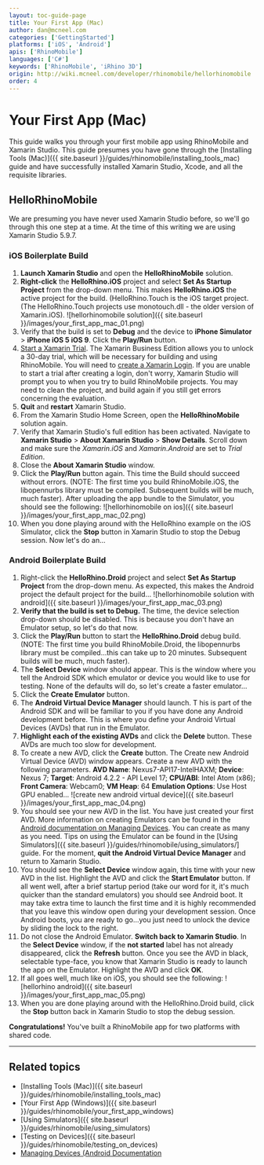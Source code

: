 ```yaml
---
layout: toc-guide-page
title: Your First App (Mac)
author: dan@mcneel.com
categories: ['GettingStarted']
platforms: ['iOS', 'Android']
apis: ['RhinoMobile']
languages: ['C#']
keywords: ['RhinoMobile', 'iRhino 3D']
origin: http://wiki.mcneel.com/developer/rhinomobile/hellorhinomobile
order: 4
---
```


# Your First App (Mac)

This guide walks you through your first mobile app using RhinoMobile and Xamarin Studio.  This guide presumes you have gone through the [Installing Tools (Mac)]({{ site.baseurl }}/guides/rhinomobile/installing_tools_mac) guide and have successfully installed Xamarin Studio, Xcode, and all the requisite libraries.

## HelloRhinoMobile

We are presuming you have never used Xamarin Studio before, so we'll go through this one step at a time.  At the time of this writing we are using Xamarin Studio 5.9.7.

### iOS Boilerplate Build

1. **Launch Xamarin Studio** and open the **HelloRhinoMobile** solution.
1. **Right-click** the **HelloRhino.iOS** project and select **Set As Startup Project** from the drop-down menu. This makes **HelloRhino.iOS** the active project for the build. (HelloRhino.Touch is the iOS target project.  (The HelloRhino.Touch projects use monotouch.dll - the older version of Xamarin.iOS).
![hellorhinomobile solution]({{ site.baseurl }}/images/your_first_app_mac_01.png)
1. Verify that the build is set to **Debug** and the device to **iPhone Simulator** > **iPhone iOS 5 iOS 9**. Click the **Play/Run** button.
1. [Start a Xamarin Trial](http://docs.xamarin.com/guides/cross-platform/getting_started/beginning_a_xamarin_trial). The Xamarin Business Edition allows you to unlock a 30-day trial, which will be necessary for building and using RhinoMobile. You will need to [create a Xamarin Login](https://auth.xamarin.com/account/register). If you are unable to start a trial after creating a login, don't worry, Xamarin Studio will prompt you to when you try to build RhinoMobile projects. You may need to clean the project, and build again if you still get errors concerning the evaluation.
1. **Quit** and **restart** Xamarin Studio.
1. From the Xamarin Studio Home Screen, open the **HelloRhinoMobile** solution again.
1. Verify that Xamarin Studio's full edition has been activated. Navigate to **Xamarin Studio** > **About Xamarin Studio** > **Show Details**. Scroll down and make sure the *Xamarin.iOS* and *Xamarin.Android* are set to *Trial Edition*.
1. Close the **About Xamarin Studio** window.
1. Click the **Play/Run** button again. This time the Build should succeed without errors. (NOTE: The first time you build RhinoMobile.iOS, the libopennurbs library must be compiled. Subsequent builds will be much, much faster). After uploading the app bundle to the Simulator, you should see the following:
![hellorhinomobile on ios]({{ site.baseurl }}/images/your_first_app_mac_02.png)
1. When you done playing around with the HelloRhino example on the iOS Simulator, click the **Stop** button in Xamarin Studio to stop the Debug session.  Now let's do an...

### Android Boilerplate Build

1. Right-click the **HelloRhino.Droid** project and select **Set As Startup Project** from the drop-down menu. As expected, this makes the Android project the default project for the build...
![hellorhinomobile solution with android]({{ site.baseurl }}/images/your_first_app_mac_03.png)
1. **Verify that the build is set to Debug.**  The time, the device selection drop-down should be disabled. This is because you don't have an Emulator setup, so let's do that now.
1. Click the **Play/Run** button to start the **HelloRhino.Droid** debug build. (NOTE: The first time you build RhinoMobile.Droid, the libopennurbs library must be compiled…this can take up to 20 minutes. Subsequent builds will be much, much faster).
1. The **Select Device** window should appear. This is the window where you tell the Android SDK which emulator or device you would like to use for testing. None of the defaults will do, so let's create a faster emulator…
1. Click the **Create Emulator** button.
1. The **Android Virtual Device Manager** should launch. T his is part of the Android SDK and will be familiar to you if you have done any Android development before. This is where you define your Android Virtual Devices (AVDs) that run in the Emulator.
1. **Highlight each of the existing AVDs** and click the **Delete** button. These AVDs are much too slow for development.
1. To create a new AVD, click the **Create** button. The Create new Android Virtual Device (AVD) window appears. Create a new AVD with the following parameters. **AVD Name**: Nexus7-API17-IntelHAXM; **Device**: Nexus 7; **Target**: Android 4.2.2 - API Level 17; **CPU/ABI**: Intel Atom (x86); **Front Camera**: Webcam0; **VM Heap**: 64 **Emulation Options**: Use Host GPU enabled...
![create new android virtual device]({{ site.baseurl }}/images/your_first_app_mac_04.png)
1. You should see your new AVD in the list. You have just created your first AVD.  More information on creating Emulators can be found in the [Android documentation on Managing Devices](http://developer.android.com/tools/devices/index.html). You can create as many as you need. Tips on using the Emulator can be found in the [Using Simulators]({{ site.baseurl }}/guides/rhinomobile/using_simulators/] guide.  For the moment, **quit the Android Virtual Device Manager** and return to Xamarin Studio.
1. You should see the **Select Device** window again, this time with your new AVD in the list. Highlight the AVD and click the **Start Emulator** button. If all went well, after a brief startup period (take our word for it, it's much quicker than the standard emulators) you should see Android boot. It may take extra time to launch the first time and it is highly recommended that you leave this window open during your development session. Once Android boots, you are ready to go…you just need to unlock the device by sliding the lock to the right.
1. Do not close the Android Emulator. **Switch back to Xamarin Studio**. In the **Select Device** window, if the **not started** label has not already disappeared, click the **Refresh** button. Once you see the AVD in black, selectable type-face, you know that Xamarin Studio is ready to launch the app on the Emulator.  Highlight the AVD and click **OK**.
1. If all goes well, much like on iOS, you should see the following:
![hellorhino android]({{ site.baseurl }}/images/your_first_app_mac_05.png)
1. When you are done playing around with the HelloRhino.Droid build, click the **Stop** button back in Xamarin Studio to stop the debug session.

**Congratulations!**  You've built a RhinoMobile app for two platforms with shared code.

---

## Related topics

- [Installing Tools (Mac)]({{ site.baseurl }}/guides/rhinomobile/installing_tools_mac)
- [Your First App (Windows)]({{ site.baseurl }}/guides/rhinomobile/your_first_app_windows)
- [Using Simulators]({{ site.baseurl }}/guides/rhinomobile/using_simulators)
- [Testing on Devices]({{ site.baseurl }}/guides/rhinomobile/testing_on_devices)
- [Managing Devices (Android Documentation](http://developer.android.com/tools/devices/index.html)
